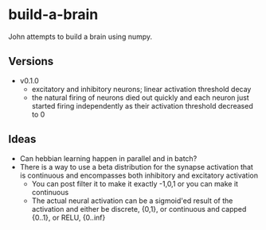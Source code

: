 # build-a-brain
John attempts to build a brain using numpy.


## Versions
* v0.1.0
  * excitatory and inhibitory neurons; linear activation threshold decay
  * the natural firing of neurons died out quickly and each neuron just started firing independently as their activation threshold decreased to 0
  
## Ideas
* Can hebbian learning happen in parallel and in batch?
* There is a way to use a beta distribution for the synapse activation that is continuous and encompasses both inhibitory and excitatory activation
  * You can post filter it to make it exactly -1,0,1 or you can make it continuous
  * The actual neural activation can be a sigmoid'ed result of the activation and either be discrete, {0,1}, or continuous and capped {0..1}, or RELU, {0..inf}